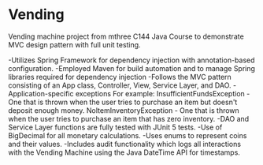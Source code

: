 # Vending
Vending machine project from mthree C144 Java Course to demonstrate MVC design pattern with full unit testing.

-Utilizes Spring Framework for dependency injection with annotation-based configuration.
-Employed Maven for build automation and to manage Spring libraries required for dependency injection
-Follows the MVC pattern consisting of an App class, Controller, View, Service Layer, and DAO.
-Application-specific exceptions 
       For example: 
       InsufficientFundsException - One that is thrown when the user tries to purchase an item but doesn't deposit enough money.
       NoItemInventoryException - One that is thrown when the user tries to purchase an item that has zero inventory.
-DAO and Service Layer functions are fully tested with JUnit 5 tests.
-Use of BigDecimal for all monetary calculations.
-Uses enums to represent coins and their values.
-Includes audit functionality which logs all interactions with the Vending Machine using the Java DateTime API for timestamps.
